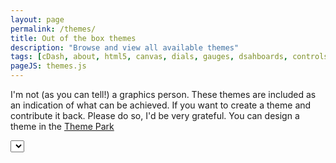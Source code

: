```yaml
---
layout: page
permalink: /themes/
title: Out of the box themes
description: "Browse and view all available themes"
tags: [cDash, about, html5, canvas, dials, gauges, dsahboards, controls, jQuery]
pageJS: themes.js 
---
```


I'm not (as you can tell!) a graphics person. These themes are included as an indication of what can be achieved. If you want to create a theme and contribute it back. Please do so, I'd be very grateful. You can design a theme in the [Theme Park](/themePark)

		
<select id="themeSelector"></select>
        
<br/>

<div class="excent">
	<canvas  id="dashboard" width="1000" height="400"></canvas>
	<canvas id="marquee" width="800" height="28"></canvas>
</div>
